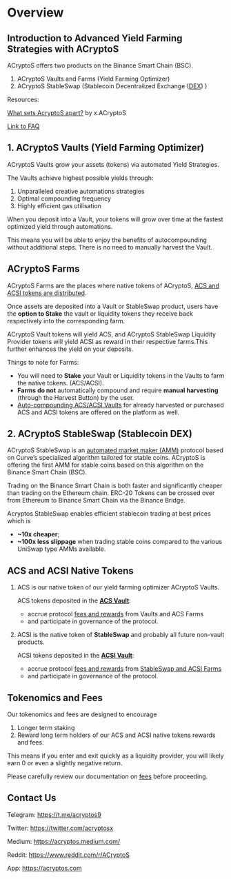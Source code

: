 # Overview

## Introduction to Advanced Yield Farming Strategies with ACryptoS

ACryptoS offers two products on the Binance Smart Chain \(BSC\).

1. ACryptoS Vaults and Farms \(Yield Farming Optimizer\)
2. ACryptoS StableSwap \(Stablecoin Decentralized Exchange \([DEX](https://academy.binance.com/en/articles/what-is-a-decentralized-exchange-dex)\) \)


Resources:

[What sets AcryptoS apart?](https://medium.com/acryptos/what-sets-acryptos-apart-d6345e2f5d7f) by x.ACryptoS

[Link to FAQ](https://docs.acryptos.com/faq)

## 1. ACryptoS Vaults \(Yield Farming Optimizer\)

ACryptoS Vaults grow your assets \(tokens\) via automated Yield Strategies.

The Vaults achieve highest possible yields through:

1. Unparalleled creative automations strategies
2. Optimal compounding frequency
3. Highly efficient gas utilisation

When you deposit into a Vault, your tokens will grow over time at the fastest optimized yield through automations.

This means you will be able to enjoy the benefits of autocompounding without additional steps.
There is no need to manually harvest the Vault. 

## ACryptoS Farms

ACryptoS Farms are the places where native tokens of ACryptoS, [ACS and ACSI tokens are distributed](fees.md#tokenomics).

Once assets are deposited into a Vault or StableSwap product, users have the **option to Stake** the vault or liquidity tokens they receive back respectively into the corresponding farm.

ACryptoS Vault tokens will yield ACS, and ACryptoS StableSwap Liquidity Provider tokens will yield ACSI as reward in their respective farms.This further enhances the yield on your deposits.

Things to note for Farms:

* You will need to **Stake** your Vault or Liquidity tokens in the Vaults to farm the native tokens. \(ACS/ACSI\). 
* **Farms do not** automatically compound and require **manual harvesting** \(through the Harvest Button\) by the user.
* [Auto-compounding ACS/ACSI Vaults](https://app.acryptos.com/core/) for already harvested or purchased ACS and ACSI tokens are offered on the platform as well.



## 2. ACryptoS StableSwap \(Stablecoin DEX\)

ACryptoS StableSwap is an [automated market maker \(AMM\)](https://academy.binance.com/en/articles/what-is-an-automated-market-maker-amm) protocol based on Curve’s specialized algorithm tailored for stable coins. ACryptoS is offering the first AMM for stable coins based on this algorithm on the Binance Smart Chain \(BSC\).

Trading on the Binance Smart Chain is both faster and significantly cheaper than trading on the Ethereum chain. ERC-20 Tokens can be crossed over from Ethereum to Binance Smart Chain via the Binance Bridge.

Acryptos StableSwap enables efficient stablecoin trading at best prices which is

* **~10x cheaper**;
* **~100x less slippage** when trading stable coins compared to the various UniSwap type AMMs available.



## ACS and ACSI Native Tokens

1. ACS is our native token of our yield farming optimizer ACryptoS Vaults.

   ACS tokens deposited in the [**ACS Vault**](https://app.acryptos.com/core/):

   * accrue protocol [fees and rewards](fees.md#acs-vault) from Vaults and ACS Farms
   * and participate in governance of the protocol.

2. ACSI is the native token of **StableSwap** and probably all future non-vault products.

   ACSI tokens deposited in the [**ACSI Vault**](https://app.acryptos.com/core/):

   * accrue protocol [fees and rewards](fees.md#acs-vault) from [StableSwap and ACSI Farms](https://app.acryptos.com/acsi/)
   * and participate in governance of the protocol.

## Tokenomics and Fees

Our tokenomics and fees are designed to encourage

1. Longer term staking
2. Reward long term holders of our ACS and ACSI native tokens rewards and fees.

This means if you enter and exit quickly as a liquidity provider, you will likely earn 0 or even a slightly negative return.

Please carefully review our documentation on [fees](fees.md) before proceeding.

## Contact Us

Telegram:   https://t.me/acryptos9

Twitter:    https://twitter.com/acryptosx

Medium:     https://acryptos.medium.com/

Reddit:     https://www.reddit.com/r/ACryptoS

App:        https://acryptos.com

